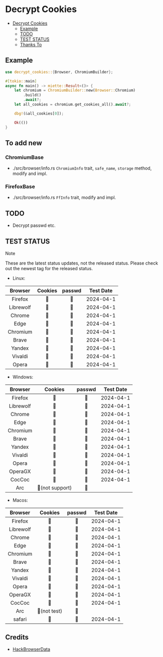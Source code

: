 # Decrypt Cookies

<!--toc:start-->

- [Decrypt Cookies](#decrypt-cookies)
  - [Example](#example)
  - [TODO](#todo)
  - [TEST STATUS](#test-status)
  - [Thanks To](#thanks-to)
  <!--toc:end-->

## Example

```rust
use decrypt_cookies::{Browser, ChromiumBuilder};

#[tokio::main]
async fn main() -> miette::Result<()> {
    let chromium = ChromiumBuilder::new(Browser::Chromium)
        .build()
        .await?;
    let all_cookies = chromium.get_cookies_all().await?;

    dbg!(&all_cookies[0]);

    Ok(())
}
```

## To add new

### ChromiumBase

- ./src/browser/info.rs `ChromiumInfo` trait,
  `safe_name`, `storage` method, modify and impl.

### FirefoxBase

- ./src/browser/info.rs `FfInfo` trait, modify and impl.

## TODO

- Decrypt passwd etc.

## TEST STATUS

> [!NOTE]
>
> These are the latest status updates, not the released status.
> Please check out the newest tag for the released status.

- Linux:

|  Browser  | Cookies | passwd | Test Date |
| :-------: | :-----: | :----: | :-------: |
|  Firefox  |   🔑    |   🚫   | 2024-04-1 |
| Librewolf |   🔑    |   🚫   | 2024-04-1 |
|  Chrome   |   🔑    |   🔑   | 2024-04-1 |
|   Edge    |   🔑    |   🔑   | 2024-04-1 |
| Chromium  |   🔑    |   🔑   | 2024-04-1 |
|   Brave   |   🔑    |   🔑   | 2024-04-1 |
|  Yandex   |   🔑    |   🚫   | 2024-04-1 |
|  Vivaldi  |   🔑    |   🔑   | 2024-04-1 |
|   Opera   |   🔑    |   🔑   | 2024-04-1 |

- Windows:

|  Browser  |     Cookies     | passwd | Test Date |
| :-------: | :-------------: | :----: | :-------: |
|  Firefox  |       🔑        |   🚫   | 2024-04-1 |
| Librewolf |       🔑        |   🚫   | 2024-04-1 |
|  Chrome   |       🔑        |   🔑   | 2024-04-1 |
|   Edge    |       🔑        |   🔑   | 2024-04-1 |
| Chromium  |       🔑        |   🔑   | 2024-04-1 |
|   Brave   |       🔑        |   🔑   | 2024-04-1 |
|  Yandex   |       🔑        |   🚫   | 2024-04-1 |
|  Vivaldi  |       🔑        |   🔑   | 2024-04-1 |
|   Opera   |       🔑        |   🔑   | 2024-04-1 |
|  OperaGX  |       🔑        |   🔑   | 2024-04-1 |
|  CocCoc   |       🔑        |   🔑   | 2024-04-1 |
|    Arc    | 🚫(not support) |   🚫   |           |

- Macos:

|  Browser  |   Cookies    | passwd | Test Date |
| :-------: | :----------: | :----: | :-------: |
|  Firefox  |      🔑      |   🚫   | 2024-04-1 |
| Librewolf |      🔑      |   🚫   | 2024-04-1 |
|  Chrome   |      🔑      |   🔑   | 2024-04-1 |
|   Edge    |      🔑      |   🔑   | 2024-04-1 |
| Chromium  |      🔑      |   🔑   | 2024-04-1 |
|   Brave   |      🔑      |   🔑   | 2024-04-1 |
|  Yandex   |      🔑      |   🚫   | 2024-04-1 |
|  Vivaldi  |      🔑      |   🔑   | 2024-04-1 |
|   Opera   |      🔑      |   🔑   | 2024-04-1 |
|  OperaGX  |      🔑      |   🔑   | 2024-04-1 |
|  CocCoc   |      🔑      |   🔑   | 2024-04-1 |
|    Arc    | 🚫(not test) |   🚫   |           |
|  safari   |      🔑      |   🚫   | 2024-04-1 |

## Credits

- [HackBrowserData](https://github.com/moonD4rk/HackBrowserData)
